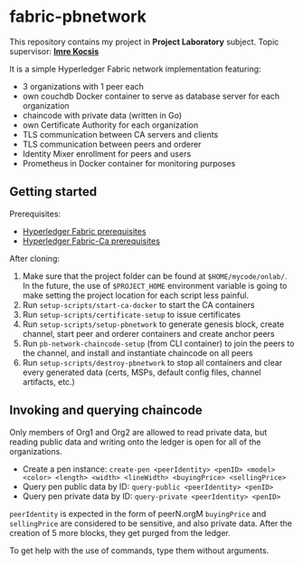 # fabric-pbnetwork

This repository contains my project in **Project Laboratory** subject. Topic supervisor: [**Imre Kocsis**](https://www.mit.bme.hu/general/staff/ikocsis)

It is a simple Hyperledger Fabric network implementation featuring:
* 3 organizations with 1 peer each
* own couchdb Docker container to serve as database server for each organization
* chaincode with private data (written in Go)
* own Certificate Authority for each organization
* TLS communication between CA servers and clients
* TLS communication between peers and orderer
* Identity Mixer enrollment for peers and users
* Prometheus in Docker container for monitoring purposes

## Getting started

Prerequisites:
* [Hyperledger Fabric prerequisites](https://hyperledger-fabric.readthedocs.io/en/release-1.4/prereqs.html)
* [Hyperledger Fabric-Ca prerequisites](https://hyperledger-fabric-ca.readthedocs.io/en/release-1.4/users-guide.html#prerequisites)

After cloning:
1. Make sure that the project folder can be found at `$HOME/mycode/onlab/`. In the future, the use of `$PROJECT_HOME` environment variable is going to make setting the project location for each script less painful.
2. Run `setup-scripts/start-ca-docker` to start the CA containers
3. Run `setup-scripts/certificate-setup` to issue certificates
4. Run `setup-scripts/setup-pbnetwork` to generate genesis block, create channel, start peer and orderer containers and create anchor peers
5. Run `pb-network-chaincode-setup` (from CLI container) to join the peers to the channel, and install and instantiate chaincode on all peers
6. Run `setup-scripts/destroy-pbnetwork` to stop all containers and clear every generated data (certs, MSPs, default config files, channel artifacts, etc.)

## Invoking and querying chaincode

Only members of Org1 and Org2 are allowed to read private data, but reading public data and writing onto the ledger is open for all of the organizations.

* Create a pen instance: `create-pen <peerIdentity> <penID> <model> <color> <length> <width> <lineWidth> <buyingPrice> <sellingPrice>`
* Query pen public data by ID: `query-public <peerIdentity> <penID>`
* Query pen private data by ID: `query-private <peerIdentity> <penID>`

`peerIdentity` is expected in the form of peerN.orgM
`buyingPrice` and `sellingPrice` are considered to be sensitive, and also private data. After the creation of 5 more blocks, they get purged from the ledger.

To get help with the use of commands, type them without arguments.
